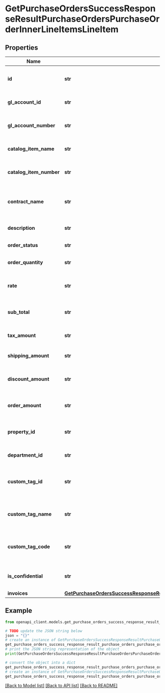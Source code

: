 # GetPurchaseOrdersSuccessResponseResultPurchaseOrdersPurchaseOrderInnerLineItemsLineItem


## Properties

Name | Type | Description | Notes
------------ | ------------- | ------------- | -------------
**id** | **str** | Unique identifier for the line item. | 
**gl_account_id** | **str** | General ledger account ID. | 
**gl_account_number** | **str** | General ledger account number. | 
**catalog_item_name** | **str** | Name of the catalog item. | 
**catalog_item_number** | **str** | Unique number for the catalog item. | 
**contract_name** | **str** | Name of the contract associated with the line item. | 
**description** | **str** | Description of the line item. | 
**order_status** | **str** | Status of the order. | [optional] 
**order_quantity** | **str** | Quantity of items ordered. | 
**rate** | **str** | Price per unit for the ordered item. | 
**sub_total** | **str** | Subtotal amount for the line item. | 
**tax_amount** | **str** | Tax amount for the line item. | [optional] 
**shipping_amount** | **str** | Shipping cost for the line item. | [optional] 
**discount_amount** | **str** | Discount amount for the line item. | [optional] 
**order_amount** | **str** | Total amount for the line item. | 
**property_id** | **str** | Property ID associated with the line item. | 
**department_id** | **str** | Department ID for the line item. | 
**custom_tag_id** | **str** | Custom tag ID associated with the line item. | [optional] 
**custom_tag_name** | **str** | Custom tag name associated with the line item. | [optional] 
**custom_tag_code** | **str** | Custom tag code associated with the line item. | [optional] 
**is_confidential** | **str** | Indicates whether the line item is confidential. | [optional] 
**invoices** | [**GetPurchaseOrdersSuccessResponseResultPurchaseOrdersPurchaseOrderInnerLineItemsLineItemInvoices**](GetPurchaseOrdersSuccessResponseResultPurchaseOrdersPurchaseOrderInnerLineItemsLineItemInvoices.md) |  | [optional] 

## Example

```python
from openapi_client.models.get_purchase_orders_success_response_result_purchase_orders_purchase_order_inner_line_items_line_item import GetPurchaseOrdersSuccessResponseResultPurchaseOrdersPurchaseOrderInnerLineItemsLineItem

# TODO update the JSON string below
json = "{}"
# create an instance of GetPurchaseOrdersSuccessResponseResultPurchaseOrdersPurchaseOrderInnerLineItemsLineItem from a JSON string
get_purchase_orders_success_response_result_purchase_orders_purchase_order_inner_line_items_line_item_instance = GetPurchaseOrdersSuccessResponseResultPurchaseOrdersPurchaseOrderInnerLineItemsLineItem.from_json(json)
# print the JSON string representation of the object
print(GetPurchaseOrdersSuccessResponseResultPurchaseOrdersPurchaseOrderInnerLineItemsLineItem.to_json())

# convert the object into a dict
get_purchase_orders_success_response_result_purchase_orders_purchase_order_inner_line_items_line_item_dict = get_purchase_orders_success_response_result_purchase_orders_purchase_order_inner_line_items_line_item_instance.to_dict()
# create an instance of GetPurchaseOrdersSuccessResponseResultPurchaseOrdersPurchaseOrderInnerLineItemsLineItem from a dict
get_purchase_orders_success_response_result_purchase_orders_purchase_order_inner_line_items_line_item_from_dict = GetPurchaseOrdersSuccessResponseResultPurchaseOrdersPurchaseOrderInnerLineItemsLineItem.from_dict(get_purchase_orders_success_response_result_purchase_orders_purchase_order_inner_line_items_line_item_dict)
```
[[Back to Model list]](../README.md#documentation-for-models) [[Back to API list]](../README.md#documentation-for-api-endpoints) [[Back to README]](../README.md)


